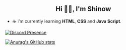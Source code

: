 <div align="center"> <h2> Hi 👋🏽, I'm Shinow </h2> </div>

- ☕ I’m currently learning **HTML**, **CSS** and **Java Script**.

[![Discord Presence](https://lanyard.cnrad.dev/api/572043032585830403)](https://discord.com/users/572043032585830403)

[![Anurag's GitHub stats](https://github-readme-stats.vercel.app/api?username=ItzShinow)](https://github.com/anuraghazra/github-readme-stats)
